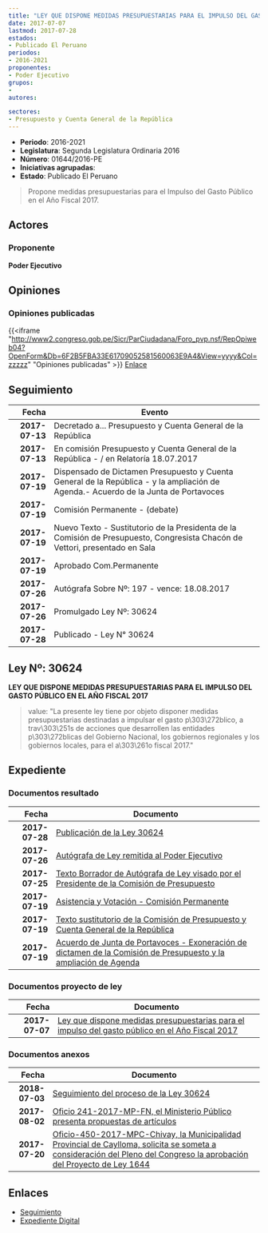 ```yaml
---
title: "LEY QUE DISPONE MEDIDAS PRESUPUESTARIAS PARA EL IMPULSO DEL GASTO PÚBLICO EN EL AÑO FISCAL 2017"
date: 2017-07-07
lastmod: 2017-07-28
estados:
- Publicado El Peruano
periodos:
- 2016-2021
proponentes:
- Poder Ejecutivo
grupos:
- 
autores:

sectores:
- Presupuesto y Cuenta General de la República
---
```

- **Periodo**: 2016-2021
- **Legislatura**: Segunda Legislatura Ordinaria 2016
- **Número**: 01644/2016-PE
- **Iniciativas agrupadas**: 
- **Estado**: Publicado El Peruano

> Propone medidas presupuestarias para el Impulso del Gasto Público en el Año Fiscal 2017.


## Actores

### Proponente

**Poder Ejecutivo**

## Opiniones

### Opiniones publicadas

{{<iframe "http://www2.congreso.gob.pe/Sicr/ParCiudadana/Foro_pvp.nsf/RepOpiweb04?OpenForm&Db=6F2B5FBA33E61709052581560063E9A4&View=yyyy&Col=zzzzz" "Opiniones publicadas" >}}
[Enlace](http://www2.congreso.gob.pe/Sicr/ParCiudadana/Foro_pvp.nsf/RepOpiweb04?OpenForm&Db=6F2B5FBA33E61709052581560063E9A4&View=yyyy&Col=zzzzz)


## Seguimiento

| Fecha | Evento |
|------:|--------|
| **2017-07-13** | Decretado a... Presupuesto y Cuenta General de la República |
| **2017-07-13** | En comisión Presupuesto y Cuenta General de la República - / en Relatoría 18.07.2017 |
| **2017-07-19** | Dispensado de Dictamen Presupuesto y Cuenta General de la República - y la ampliación de Agenda.- Acuerdo de la Junta de Portavoces |
| **2017-07-19** | Comisión Permanente - (debate) |
| **2017-07-19** | Nuevo Texto - Sustitutorio de la Presidenta de la Comisión de Presupuesto, Congresista Chacón de Vettori, presentado en Sala |
| **2017-07-19** | Aprobado Com.Permanente |
| **2017-07-26** | Autógrafa Sobre Nº: 197 - vence: 18.08.2017 |
| **2017-07-26** | Promulgado Ley Nº: 30624 |
| **2017-07-28** | Publicado - Ley N° 30624 |

## Ley Nº: 30624

**LEY QUE DISPONE MEDIDAS PRESUPUESTARIAS PARA EL IMPULSO DEL GASTO PÚBLICO EN EL AÑO FISCAL 2017**

> value: "La presente ley tiene por objeto disponer medidas presupuestarias destinadas a impulsar el gasto p\303\272blico, a trav\303\251s de acciones que desarrollen las entidades p\303\272blicas del Gobierno Nacional, los gobiernos regionales y los gobiernos locales, para el a\303\261o fiscal 2017."


## Expediente

### Documentos resultado

| Fecha | Documento |
|------:|-----------|
| **2017-07-28** | [Publicación de la Ley 30624](http://www.leyes.congreso.gob.pe/Documentos/2016_2021/ADLP/Normas_Legales/30624-LEY.pdf) |
| **2017-07-26** | [Autógrafa de Ley remitida al Poder Ejecutivo](http://www.leyes.congreso.gob.pe/Documentos/2016_2021/ADLP/Texto_Aprobado/AU0164420170726.pdf) |
| **2017-07-25** | [Texto Borrador de Autógrafa de Ley visado por el Presidente de la Comisión de Presupuesto](http://www.leyes.congreso.gob.pe/Documentos/2016_2021/Texto_Borrador_de_Autografa/BAU0164420170725.PDF) |
| **2017-07-19** | [Asistencia y Votación - Comisión Permanente](http://www.leyes.congreso.gob.pe/Documentos/2016_2021/Asistencia_y_Votacion/Proyectos_de_Ley/AVCP0164420170719.PDF) |
| **2017-07-19** | [Texto sustitutorio de la Comisión de Presupuesto y Cuenta General de la República](http://www.leyes.congreso.gob.pe/Documentos/2016_2021/Texto_Sustitutorio/Proyectos_de_Ley/TS0164420170719.pdf) |
| **2017-07-19** | [Acuerdo de Junta de Portavoces - Exoneración de dictamen de la Comisión de Presupuesto y la ampliación de Agenda](http://www.leyes.congreso.gob.pe/Documentos/2016_2021/Acuerdos/Junta_Portavoces/AJP0164420170719.pdf) |

### Documentos proyecto de ley

| Fecha | Documento |
|------:|-----------|
| **2017-07-07** | [Ley que dispone medidas presupuestarias para el impulso del gasto público en el Año Fiscal 2017](http://www.leyes.congreso.gob.pe/Documentos/2016_2021/Proyectos_de_Ley_y_de_Resoluciones_Legislativas/PL0164420170707..pdf) |

### Documentos anexos

| Fecha | Documento |
|------:|-----------|
| **2018-07-03** | [Seguimiento del proceso de la Ley 30624](http://www.leyes.congreso.gob.pe/Documentos/2016_2021/Seguimiento_de_Proyectos_de_Ley/01644PL20180703.PDF) |
| **2017-08-02** | [Oficio 241-2017-MP-FN, el Ministerio Público presenta propuestas de artículos](http://www.leyes.congreso.gob.pe/Documentos/2016_2021/Seguimiento_de_Proyectos_de_Ley/00940PL20170614.pdf) |
| **2017-07-20** | [Oficio-450-2017-MPC-Chivay, la Municipalidad Provincial de Caylloma, solicita se someta a consideración del Pleno del Congreso la aprobación del Proyecto de Ley 1644](http://www.leyes.congreso.gob.pe/Documentos/2016_2021/Oficios/Otras_Instituciones/OFICIO-450-2017-MPC-CHIVAY.PDF) |

## Enlaces

- [Seguimiento](http://www2.congreso.gob.pe/Sicr/TraDocEstProc/CLProLey2016.nsf/f7fff46988ca05b1052578e100829cc7/ed0b1b2d5b1a49bc05258156005a6c46?OpenDocument)
- [Expediente Digital](http://www2.congreso.gob.pe/Sicr/TraDocEstProc/Expvirt_2011.nsf/visbusqptramdoc1621/01644?opendocument)

